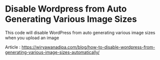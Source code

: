 # Disable Wordpress from Auto Generating Various Image Sizes
This code will disable WordPress from auto generating various image sizes when you upload an image

Article : https://wiryawanadipa.com/blog/how-to-disable-wordpress-from-generating-various-image-sizes-automatically/
